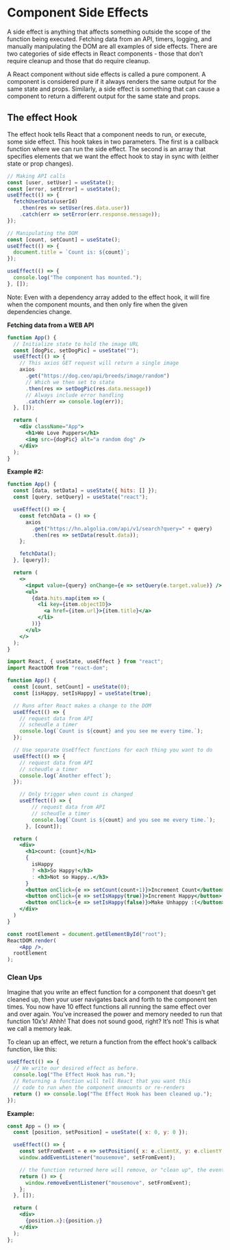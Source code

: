 # Component Side Effects

A side effect is anything that affects something outside the scope of the function being executed. Fetching data from an API, timers, logging, and manually manipulating the DOM are all examples of side effects. There are two categories of side effects in React components - those that don’t require cleanup and those that do require cleanup.

A React component without side effects is called a pure component. A component is considered pure if it always renders the same output for the same state and props. Similarly, a side effect is something that can cause a component to return a different output for the same state and props.

## The effect Hook

The effect hook tells React that a component needs to run, or execute, some side effect. This hook takes in two parameters. The first is a callback function where we can run the side effect. The second is an array that specifies elements that we want the effect hook to stay in sync with (either state or prop changes).

```jsx
// Making API calls
const [user, setUser] = useState();
const [error, setError] = useState();
useEffect(() => {
  fetchUserData(userId)
    .then(res => setUser(res.data.user))
    .catch(err => setError(err.response.message));
});

// Manipulating the DOM
const [count, setCount] = useState();
useEffect(() => {
  document.title = `Count is: ${count}`;
});

useEffect(() => {
  console.log("The component has mounted.");
}, []);
```

Note: Even with a dependency array added to the effect hook, it will fire when the component mounts, and then only fire when the given dependencies change.

**Fetching data from a WEB API**

```jsx
function App() {
  // Initialize state to hold the image URL
  const [dogPic, setDogPic] = useState("");
  useEffect(() => {
    // This axios GET request will return a single image
    axios
      .get("https://dog.ceo/api/breeds/image/random")
      // Which we then set to state
      .then(res => setDogPic(res.data.message))
      // Always include error handling
      .catch(err => console.log(err));
  }, []);

  return (
    <div className="App">
      <h1>We Love Puppers</h1>
      <img src={dogPic} alt="a random dog" />
    </div>
  );
}
```

**Example #2:** 

```jsx
function App() {
  const [data, setData] = useState({ hits: [] });
  const [query, setQuery] = useState("react");

  useEffect(() => {
    const fetchData = () => {
      axios
        .get("https://hn.algolia.com/api/v1/search?query=" + query)
        .then(res => setData(result.data));
    };

    fetchData();
  }, [query]);

  return (
    <>
      <input value={query} onChange={e => setQuery(e.target.value)} />
      <ul>
        {data.hits.map(item => (
          <li key={item.objectID}>
            <a href={item.url}>{item.title}</a>
          </li>
        ))}
      </ul>
    </>
  );
}
```

```jsx
import React, { useState, useEffect } from "react";
import ReactDOM from "react-dom";

function App() {
  const [count, setCount] = useState(0);
  const [isHappy, setIsHappy] = useState(true);

  // Runs after React makes a change to the DOM
  useEffect(() => {
    // request data from API
    // scheudle a timer
    console.log(`Count is ${count} and you see me every time.`);
  });

  // Use separate UseEffect functions for each thing you want to do
  useEffect(() => {
    // request data from API
    // scheudle a timer
    console.log(`Another effect`);
  });

	// Only trigger when count is changed
	useEffect(() => {
	    // request data from API
	    // scheudle a timer
	    console.log(`Count is ${count} and you see me every time.`);
	  }, [count]);

  return (
    <div>
      <h1>count: {count}</h1>
      {
        isHappy 
        ? <h3>So Happy!</h3> 
        : <h3>Not so Happy..</h3>
      }
      <button onClick={e => setCount(count+1)}>Increment Count</button>
      <button onClick={e => setIsHappy(true)}>Increment Happy</button>
      <button onClick={e => setIsHappy(false)}>Make Unhappy :(</button>
    </div>
  )
}

const rootElement = document.getElementById("root");
ReactDOM.render(
    <App />,
  rootElement
);
```

### Clean Ups

Imagine that you write an effect function for a component that doesn’t get cleaned up, then your user navigates back and forth to the component ten times. You now have 10 effect functions all running the same effect over and over again. You’ve increased the power and memory needed to run that function 10x’s! Ahhh! That does not sound good, right? It’s not! This is what we call a memory leak.

To clean up an effect, we return a function from the effect hook's callback function, like this:

```jsx
useEffect(() => {
  // We write our desired effect as before.
  console.log("The Effect Hook has run.");
  // Returning a function will tell React that you want this
  // code to run when the component unmounts or re-renders
  return () => console.log("The Effect Hook has been cleaned up.");
});
```

**Example:**

```jsx
const App = () => {
  const [position, setPosition] = useState({ x: 0, y: 0 });

  useEffect(() => {
    const setFromEvent = e => setPosition({ x: e.clientX, y: e.clientY });
    window.addEventListener("mousemove", setFromEvent);

    // the function returned here will remove, or "clean up", the event listener
    return () => {
      window.removeEventListener("mousemove", setFromEvent);
    };
  }, []);

  return (
    <div>
      {position.x}:{position.y}
    </div>
  );
};
```
